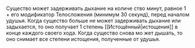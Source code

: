 Существо может задерживать дыхание на количе ство минут, равное 1 + его модификатор Телосложения (минимум 30 секунд), перед началом удушья. Когда существо больше не может задерживать дыхание или задыхается, то оно получает 1 степень [[Истощённый|истощения]] в конце каждого своего хода. Когда существо снова мо жет дышать, то оно снимает все степени истощения, полученные от удушья.